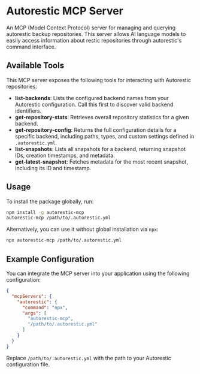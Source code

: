 # Autorestic MCP Server

An MCP (Model Context Protocol) server for managing and querying autorestic backup repositories. This server allows AI language models to easily access information about restic repositories through autorestic's command interface.

## Available Tools

This MCP server exposes the following tools for interacting with Autorestic repositories:

- **list-backends**: Lists the configured backend names from your Autorestic configuration. Call this first to discover valid backend identifiers.
- **get-repository-stats**: Retrieves overall repository statistics for a given backend.
- **get-repository-config**: Returns the full configuration details for a specific backend, including paths, types, and custom settings defined in `.autorestic.yml`.
- **list-snapshots**: Lists all snapshots for a backend, returning snapshot IDs, creation timestamps, and metadata.
- **get-latest-snapshot**: Fetches metadata for the most recent snapshot, including its ID and timestamp.

## Usage

To install the package globally, run:

```bash
npm install -g autorestic-mcp
autorestic-mcp /path/to/.autorestic.yml

```

Alternatively, you can use it without global installation via `npx`:

```bash
npx autorestic-mcp /path/to/.autorestic.yml
```

## Example Configuration

You can integrate the MCP server into your application using the following configuration:

```json
{
  "mcpServers": {
    "autorestic": {
      "command": "npx",
      "args": [
        "autorestic-mcp",
        "/path/to/.autorestic.yml"
      ]
    }
  }
}
```

Replace `/path/to/.autorestic.yml` with the path to your Autorestic configuration file.

